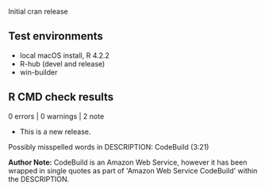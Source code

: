 Initial cran release

## Test environments

* local macOS install, R 4.2.2
* R-hub (devel and release)
* win-builder

## R CMD check results

0 errors | 0 warnings | 2 note

* This is a new release.

Possibly misspelled words in DESCRIPTION:
  CodeBuild (3:21)

**Author Note:** CodeBuild is an Amazon Web Service, however it has been wrapped in single quotes as part of 'Amazon Web Service CodeBuild' within the DESCRIPTION.
